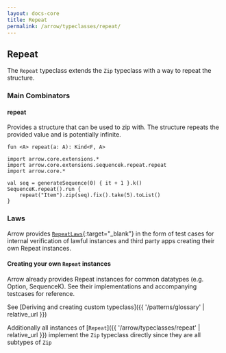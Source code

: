 ```yaml
---
layout: docs-core
title: Repeat
permalink: /arrow/typeclasses/repeat/
---
```


## Repeat




The `Repeat` typeclass extends the `Zip` typeclass with a way to repeat the structure.

### Main Combinators

#### repeat

Provides a structure that can be used to zip with. The structure repeats the provided value and is
potentially infinite.

`fun <A> repeat(a: A): Kind<F, A>`

```kotlin:ank
import arrow.core.extensions.*
import arrow.core.extensions.sequencek.repeat.repeat
import arrow.core.*

val seq = generateSequence(0) { it + 1 }.k()
SequenceK.repeat().run {
    repeat("Item").zip(seq).fix().take(5).toList()
}
```

### Laws

Arrow provides [`RepeatLaws`][functor_laws_source]{:target="_blank"} in the form of test cases for internal verification of lawful instances and third party apps creating their own Repeat instances.

#### Creating your own `Repeat` instances

Arrow already provides Repeat instances for common datatypes (e.g. Option, SequenceK). See their implementations
and accompanying testcases for reference.

See [Deriving and creating custom typeclass]({{ '/patterns/glossary' | relative_url }})

Additionally all instances of [`Repeat`]({{ '/arrow/typeclasses/repeat' | relative_url }}) implement the `Zip` typeclass directly
since they are all subtypes of `Zip`

[functor_source]: https://github.com/arrow-kt/arrow/blob/master/arrow-libs/core/arrow-core-data/src/main/kotlin/arrow/typeclasses/Repeat.kt
[functor_laws_source]: https://github.com/arrow-kt/arrow/blob/master/arrow-libs/core/arrow-core-test/src/main/kotlin/arrow/core/test/laws/RepeatLaws.kt

